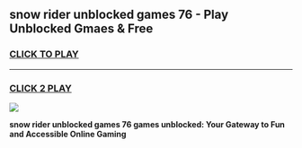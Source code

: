 
## snow rider unblocked games 76 - Play Unblocked Gmaes & Free
<h3>
<a href="https://premium.freeplayer.one?title=snow_rider_unblocked_games_76&ref=20F">CLICK TO PLAY</a></h3>
<hr>

<h3>
<a href="https://premium.freeplayer.one?title=snow_rider_unblocked_games_76&ref=20F">CLICK 2 PLAY</a>
  
</h3>

<a href="https://premium.freeplayer.one?title=snow_rider_unblocked_games_76&ref=20F/"><img src="https://clearcache.store/games.png"></a>


**snow rider unblocked games 76 games unblocked: Your Gateway to Fun and Accessible Online Gaming**

